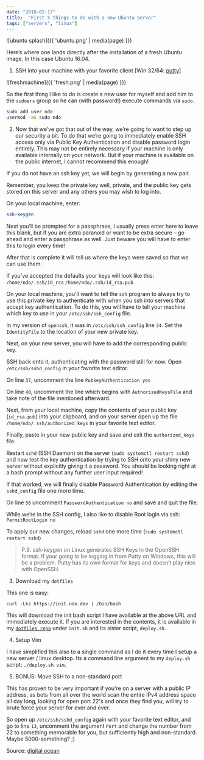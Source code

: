 ```yaml
---
date: "2018-02-17"
title:  "First 5 things to do with a new Ubuntu Server"
tags: ["servers", "linux"]
---
```


![ubuntu splash]({{ 'ubuntu.png' | media(page) }})

Here’s where one lands directly after the installation of a fresh Ubuntu image. In this case Ubuntu 16.04. 

1. SSH into your machine with your favorite client [Win 32/64: [putty](https://www.putty.org/)]

![freshmachine]({{ 'fresh.png' | media(page) }})

So the first thing I like to do is create a new user for myself and add him to the `sudoers` group so he can (with password!) execute commands via `sudo`.

```bash
sudo add user ndo
usermod -aG sudo ndo
```

2. Now that we’ve got that out of the way, we’re going to want to step up our security a bit. To do that we’re going to immediately enable SSH access only via Public Key Authentication and disable password login entirely. This may not be entirely necessary if your machine is only available internally on your network. But if your machine is available on the public internet, I cannot recommend this enough!

If you do not have an ssh key yet, we will begin by generating a new pair. 

Remember, you keep the private key well, private, and the public key gets stored on this server and any others you may wish to log into.

On your local machine, enter: 

```bash
ssh-keygen
```

Next you’ll be prompted for a passphrase, I usually press enter here to leave this blank, but if you are extra paranoid or want to be extra secure – go ahead and enter a passphrase as well. Just beware you will have to enter this to login every time!

After that is complete it will tell us where the keys were saved so that we can use them.

If you’ve accepted the defaults your keys will look like this:
`/home/ndo/.ssh/id_rsa`
`/home/ndo/.ssh/id_rsa.pub`

On your local machine, you'll want to tell the `ssh` program to always try to use this private key to authenticate with when you ssh into servers that accept key authentication. To do this, you will have to tell your machine which key to use in your `/etc/ssh/ssh_config` file.

In my version of `openssh`, it was in `/etc/ssh/ssh_config` line `34`. Set the `IdentityFile` to the location of your new private key. 

Next, on your new server, you will have to add the corresponding public key.

SSH back onto it, authenticating with the password still for now. Open `/etc/ssh/sshd_config` in your favorite text editor.

On line `37`, uncomment the line `PubkeyAuthentication yes`

On line `40`, uncomment the line which begins with `AuthorizedKeysFile` and take note of the file mentioned afterward.

Next, from your local machine, copy the contents of your public key (`id_rsa.pub`) into your clipboard, and on your server open up the file `/home/ndo/.ssh/authorized_keys` in your favorite text editor. 

Finally, paste in your new public key and save and exit the `authorized_keys` file. 

Restart `sshd` (SSH Daemon) on the server (`sudo systemctl restart sshd`) and now test the key authentication by trying to SSH onto your shiny new server without explicitly giving it a password. You should be looking right at a bash prompt without any further user input required!

If that worked, we will finally disable Password Authentication by editing the `sshd_config` file one more time.

On line `56` uncomment `PasswordAuthentication no` and save and quit the file.

While we’re in the SSH config, I also like to disable Root login via ssh: `PermitRootLogin no`

To apply our new changes, reload `sshd` one more time (`sudo systemctl restart sshd`)

> P.S. ssh-keygen on Linux generates SSH Keys in the OpenSSH format. If your going to be logging in from Putty on Windows, this will be a problem. Putty has its own format for keys and doesn’t play nice with OpenSSH.

3. Download my `dotfiles`

This one is easy: 

`curl -Lks https://init.ndo.dev | /bin/bash`

This will download the init bash script I have available at the above URL and immediately execute it. If you are interested in the contents, it is available in my [`dotfiles repo`](https://github.com/ndom91/dotfiles) under `init.sh` and its sister script, `deploy.sh`. 

4. Setup Vim 

I have simplified this also to a single command as I do it every time I setup a new server / linux desktop. Its a command line argument to my `deploy.sh` script: `./deploy.sh vim`.

5. BONUS: Move SSH to a non-standard port

This has proven to be very important if you're on a server with a public IP address, as bots from all over the world scan the entire IPv4 address space all day long, looking for open port 22's and once they find you, will try to brute force your server for ever and ever. 

So open up `/etc/ssh/sshd_config` again with your favorite text editor, and go to line `13`, uncomment the argument `Port` and change the number from 22 to something memorable for you, but sufficiently high and non-standard. Maybe 5000-something? ;)


Source: [digital ocean](https://www.digitalocean.com/community/tutorials/initial-server-setup-with-ubuntu-16-04)
